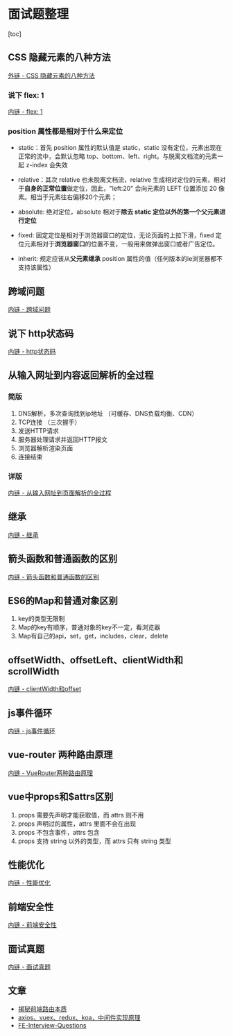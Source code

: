 # 面试题整理

[toc]

## CSS 隐藏元素的八种方法

[外链 - CSS 隐藏元素的八种方法](https://juejin.cn/post/6844903456545701901)

### 说下 flex: 1

[内链 - flex: 1](./flex:1.md)

### position 属性都是相对于什么来定位

- static：首先 position 属性的默认值是 static，static 没有定位，元素出现在正常的流中，会默认忽略 top、bottom、left、right。与脱离文档流的元素一起 z-index 会失效

- relative：其次 relative 也未脱离文档流，relative 生成相对定位的元素，相对于**自身的正常位置**做定位，因此，"left:20" 会向元素的 LEFT 位置添加 20 像素。相当于元素往右偏移20个元素；

- absolute: 绝对定位，absolute 相对于**除去 static 定位以外的第一个父元素进行定位**

- fixed: 固定定位是相对于浏览器窗口的定位，无论页面的上拉下滑，fixed 定位元素相对于**浏览器窗口**的位置不变，一般用来做弹出窗口或者广告定位。

- inherit: 规定应该从**父元素继承** position 属性的值（任何版本的ie浏览器都不支持该属性）


## 跨域问题

[内链 - 跨域问题](./跨域问题.md)

## 说下 http状态码

[内链 - http状态码](./http状态码.md)
## 从输入网址到内容返回解析的全过程

### 简版

1. DNS解析，多次查询找到ip地址 （可缓存、DNS负载均衡、CDN）
2. TCP连接 （三次握手）
3. 发送HTTP请求
4. 服务器处理请求并返回HTTP报文
5. 浏览器解析渲染页面
6. 连接结束

### 详版

[内链 - 从输入网址到页面解析的全过程](./从输入网址到页面解析的全过程.md)

## 继承

[内链 - 继承](./继承.md)

## 箭头函数和普通函数的区别

[内链 - 箭头函数和普通函数的区别](./箭头函数和普通函数的区别.md)

## ES6的Map和普通对象区别

1. key的类型无限制
2. Map的key有顺序，普通对象的key不一定，看浏览器
3. Map有自己的api，set，get，includes，clear，delete

## offsetWidth、offsetLeft、clientWidth和scrollWidth

[内链 - clientWidth和offset](./clientWidth和offset.md)

## js事件循环

[内链 - js事件循环](./JS事件循环.md)

## vue-router 两种路由原理

[内链 - VueRouter两种路由原理](./VueRouter两种路由原理.md)

## vue中props和$attrs区别

1. props 需要先声明才能获取值，而 attrs 则不用
2. props 声明过的属性，attrs 里面不会在出现
3. props 不包含事件，attrs 包含
4. props 支持 string 以外的类型，而 attrs 只有 string 类型

## 性能优化

[内链 - 性能优化](./性能优化.md)

## 前端安全性

[内链 - 前端安全性](./前端安全性.md)

## 面试真题

[内链 - 面试真题](./README_真题.md)

## 文章

- [揭秘前端路由本质](https://mp.weixin.qq.com/s?__biz=MzI3NTM5NDgzOA==&mid=2247485173&idx=1&sn=0eb7739aaf8e456d1b7a58dd353107ef&chksm=eb043e8cdc73b79a16f3982662041aed684b63198d772d3b6a47b5a89816e524e09dd8d92781&cur_album_id=1692321392169402371&scene=190#11111)
- [axios、vuex、redux、koa，中间件实现原理](https://mp.weixin.qq.com/s/jKSVAHIhSnL49tzguIdZkQ)
- [FE-Interview-Questions](https://github.com/poetries/FE-Interview-Questions/)